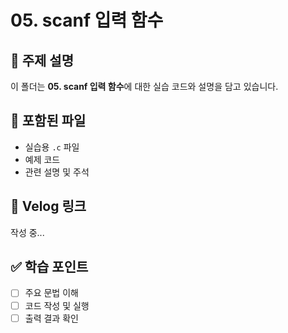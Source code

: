 # 05. scanf 입력 함수

## 📘 주제 설명
이 폴더는 **05. scanf 입력 함수**에 대한 실습 코드와 설명을 담고 있습니다.

## 📂 포함된 파일
- 실습용 `.c` 파일
- 예제 코드
- 관련 설명 및 주석

## 🔗 Velog 링크
작성 중...

## ✅ 학습 포인트
- [ ] 주요 문법 이해
- [ ] 코드 작성 및 실행
- [ ] 출력 결과 확인
